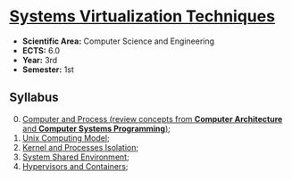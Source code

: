 # [Systems Virtualization Techniques](https://www.isel.pt/en/leic/systems-virtualization-techniques)

* **Scientific Area:** Computer Science and Engineering
* **ECTS:** 6.0
* **Year:** 3rd
* **Semester:** 1st

## Syllabus

0. [Computer and Process (review concepts from **Computer Architecture** and **Computer Systems Programming**)](0-computer-and-process.md);
1. [Unix Computing Model](1-unix-computing-model.md);
2. [Kernel and Processes Isolation](2-kernel-and-processes-isolation.md);
3. [System Shared Environment](3-system-shared-environment.md);
4. [Hypervisors and Containers](4-hypervisors-and-containers.md);